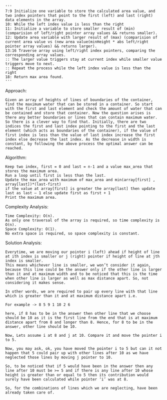     '''
    7:9 Initialize one variable to store the calculated area value, and two index pointers that point to the first (left) and last (right) data elements in the array.
    10: While the left index value is less than the right
    11: Initialize a variable to store smaller result of (min) (comparision of left/right pointer array values && returns smaller).
    12: Update area variable with larger result of (max) (comparision of current area value vs (new area value(minHeight * abs left/right pointer array values) && returns larger).
    13:16 Traverse array using left/right index pointers, comparing the corresponding array values.
    :: The larger value triggers stay at current index while smaller value triggers move to next.
    :: Repeat the process while the left index value is less than the right
    18: Return max area found.
    '''


Approach:

    Given an array of heights of lines of boundaries of the container, find the maximum water that can be stored in a container. So start with the first and last element and check the amount of water that can be contained and store that container. Now the question arises is there any better boundaries or lines that can contain maximum water. So there is a clever way to find that. Initially, there are two indices the first and last index pointing to the first and the last element (which acts as boundaries of the container), if the value of first index is less than the value of last index increase the first index else decrease the last index. As the decrease in width is constant, by following the above process the optimal answer can be reached.

Algorithm: 

    Keep two index, first = 0 and last = n-1 and a value max_area that stores the maximum area.
    Run a loop until first is less than the last.
    Update the max_area with maximum of max_area and min(array[first] , array[last])*(last-first)
    if the value at array[first] is greater the array[last] then update last as last – 1 else update first as first + 1
    Print the maximum area.

Complexity Analysis: 

    Time Complexity: O(n). 
    As only one traversal of the array is required, so time complexity is O(n).
    Space Complexity: O(1). 
    No extra space is required, so space complexity is constant.

Solution Analysis:

    Everytime, we are moving our pointer i (left) ahead if height of line at ith index is smaller or j (right) pointer if height of line at jth index is smaller. 
    This means whichever line is smaller, we won’t consider it again, because this line could be the answer only if the other line is larger than it and at maximum width and to be noticed that this is the time when other line is larger as well as max distance apart. So, not considering it makes sense.
    
    In other words, we are required to pair up every line with that line which is greater than it and at maximum distance apart i.e. 
    
    For example -> 8 5 9 1 10 2 6
    
    here, if 8 has to be in the answer then other line that we choose should be 10 as it is the first line from the end that is at maximum distance apart from 8 and longer than 8. Hence, for 8 to be in the answer, other line should be 10.
    
    Now, Lets assume i at 8 and j at 10. Compare it and move the pointer i to 5.
    
    Now, you may ask, ok, you have moved the pointer i to 5 but can it not happen that 5 could pair up with other lines after 10 as we have neglected those lines by moving j pointer to 10.
    
    So, to be noticed that if 5 would have been in the answer then any line after 10 must be >= 5 and if there is any line after 10 whose height is greater than or equal to 5 then its contribution would surely have been calculated while pointer ‘i’ was at 8.
    
    So, for the combinations of lines which we are neglecting, have been already taken care of.